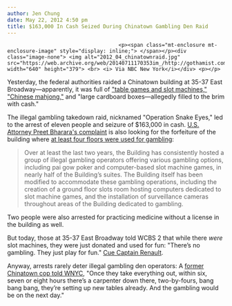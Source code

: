 ```yaml
---
author: Jen Chung
date: May 22, 2012 4:50 pm
title: $163,000 In Cash Seized During Chinatown Gambling Den Raid
---
```


	
										<p><span class="mt-enclosure mt-enclosure-image" style="display: inline;"> </span></p><div class="image-none"> <img alt="2012_04_chinatownraid.jpg" src="https://web.archive.org/web/20140711170353im_/http://gothamist.com/attachments/jen/2012_04_chinatownraid.jpg" width="640" height="379"> <br> <i> Via NBC New York</i></div> <p></p>

<p>Yesterday, the federal authorities raided a Chinatown building at 35-37 East Broadway&#x2014;apparently, it was full of <a href="https://web.archive.org/web/20140711170353/http://www.nbcnewyork.com/news/local/Chinatown-Building-Raided-Broadway-Illegal-Gambling-NYPD-Homeland-Security-152362255.html">&quot;table games and slot machines,&quot;</a> <a href="https://web.archive.org/web/20140711170353/http://www.nypost.com/p/news/local/manhattan/raid_on_chinatown_gambling_joint_tMJ6oxMf5eFmbXOsejccOJ?utm_medium=rss&amp;utm_content=%20%20%20%20%20%20%20%20%20%20Manhattan">&quot;Chinese mahjong,&quot;</a> and &quot;large cardboard boxes&#x2014;allegedly filled to the brim with cash.&quot;</p>

<p>The illegal gambling takedown raid, nicknamed &quot;Operation Snake Eyes,&quot; led to the arrest of eleven people and seizure of $163,000 in cash.  <a href="https://web.archive.org/web/20140711170353/http://www.justice.gov/usao/nys/pressreleases/may12/chinatownbuilding35_37eastbroadwayforfeiture.html">U.S. Attorney Preet Bharara&apos;s complaint</a> is also looking for the forfeiture of the building where <a href="https://web.archive.org/web/20140711170353/http://www.nbcnewyork.com/news/local/Chinatown-Building-Raided-Broadway-Illegal-Gambling-NYPD-Homeland-Security-152362255.html">at least four floors were used for gambling</a>:</p><blockquote>Over at least the last two years, the Building has consistently hosted a group of illegal gambling operators offering various gambling options, including pai gow poker and computer-based slot machine games, in nearly half of the Building&#x2019;s suites.  The Building itself has been modified to accommodate these gambling operations, including the creation of a ground floor slots room hosting computers dedicated to slot machine games, and the installation of surveillance cameras throughout areas of the Building dedicated to gambling. </blockquote>Two people were also arrested for practicing medicine without a license in the building as well. <p></p>

<p>But today, those at 35-37 East Broadway told WCBS 2 that while there <em>were</em> slot machines, they were just donated and used for fun: &quot;There&#x2019;s no gambling. They just play for fun.&quot; <a href="https://web.archive.org/web/20140711170353/http://www.youtube.com/watch?v=SjbPi00k_ME">Cue Captain Renault</a>.</p>

<p>Anyway, arrests rarely deter illegal gambling den operators: A <a href="https://web.archive.org/web/20140711170353/http://www.wnyc.org/blogs/wnyc-news-blog/2012/may/22/raid-chinatown/">former Chinatown cop told WNYC</a>, &quot;Once they take everything out, within six, seven or eight hours there&#x2019;s a carpenter down there, two-by-fours, bang bang bang, they&#x2019;re setting up new tables already. And the gambling would be on the next day.&quot;<br>
</p>					
										
									
				